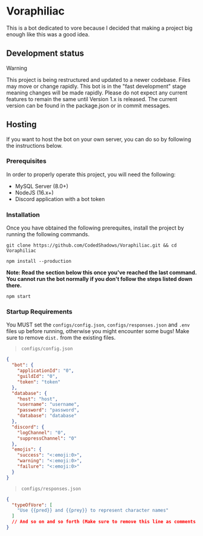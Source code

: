 # Voraphiliac
This is a bot dedicated to vore because I decided that making a project big enough like this was a good idea.

## Development status
> [!Warning]
> This project is being restructured and updated to a newer codebase. Files may move or change rapidly.
This bot is in the "fast development" stage meaning changes will be made rapidly. Please do not expect any current features to remain the same until Version 1.x is released. The current version can be found in the package.json or in commit messages.

## Hosting
If you want to host the bot on your own server, you can do so by following the instructions below.
### Prerequisites
In order to properly operate this project, you will need the following:
   - MySQL Server (8.0+)
   - NodeJS (16.x+)
   - Discord application with a bot token

### Installation
Once you have obtained the following prerequites, install the project by running the following commands.
```
git clone https://github.com/CodedShadows/Voraphiliac.git && cd Voraphiliac
```
```
npm install --production
```
**Note: Read the section below this once you've reached the last command. You cannot run the bot normally if you don't follow the steps listed down there.**
```
npm start
```

### Startup Requirements
You MUST set the `configs/config.json`, `configs/responses.json` and `.env` files up before running, otherwise you might encounter some bugs! Make sure to remove `dist.` from the existing files.
> `configs/config.json`

```json
{
  "bot": {
    "applicationId": "0",
    "guildId": "0",
    "token": "token"
  },
  "database": {
    "host": "host",
    "username": "username",
    "password": "password",
    "database": "database"
  },
  "discord": {
    "logChannel": "0",
    "suppressChannel": "0"
  },
  "emojis": {
    "success": "<:emoji:0>",
    "warning": "<:emoji:0>",
    "failure": "<:emoji:0>"
  }
}
```

> `configs/responses.json`

```json
{
  "typeOfVore": [
    "Use {{pred}} and {{prey}} to represent character names"
  ]
  // And so on and so forth (Make sure to remove this line as comments are not allowed in JSON)
}
```